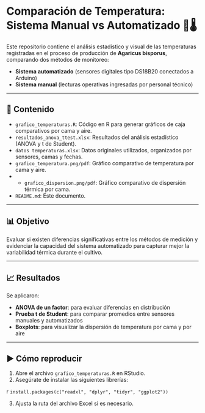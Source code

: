 # Comparación de Temperatura: Sistema Manual vs Automatizado 🍄🌡️

Este repositorio contiene el análisis estadístico y visual de las temperaturas registradas en el proceso de producción de **Agaricus bisporus**, comparando dos métodos de monitoreo:

- **Sistema automatizado** (sensores digitales tipo DS18B20 conectados a Arduino)
- **Sistema manual** (lecturas operativas ingresadas por personal técnico)

---

## 📁 Contenido

- `grafico_temperaturas.R`: Código en R para generar gráficos de caja comparativos por cama y aire.
- `resultados_anova_ttest.xlsx`: Resultados del análisis estadístico (ANOVA y t de Student).
- `datos temperaturas.xlsx`: Datos originales utilizados, organizados por sensores, camas y fechas.
- `grafico_temperatura.png/pdf`: Gráfico comparativo de temperatura por cama y aire.
- - `grafico_dispersion.png/pdf`: Gráfico comparativo de dispersión térmica por cama.
- `README.md`: Este documento.

---

## 📊 Objetivo

Evaluar si existen diferencias significativas entre los métodos de medición y evidenciar la capacidad del sistema automatizado para capturar mejor la variabilidad térmica durante el cultivo.

---

## 📈 Resultados

Se aplicaron:
- **ANOVA de un factor**: para evaluar diferencias en distribución
- **Prueba t de Student**: para comparar promedios entre sensores manuales y automatizados
- **Boxplots**: para visualizar la dispersión de temperatura por cama y por aire
---

## ▶️ Cómo reproducir

1. Abre el archivo `grafico_temperaturas.R` en RStudio.
2. Asegúrate de instalar las siguientes librerías:

r
`install.packages(c("readxl", "dplyr", "tidyr", "ggplot2"))`

3. Ajusta la ruta del archivo Excel si es necesario.
